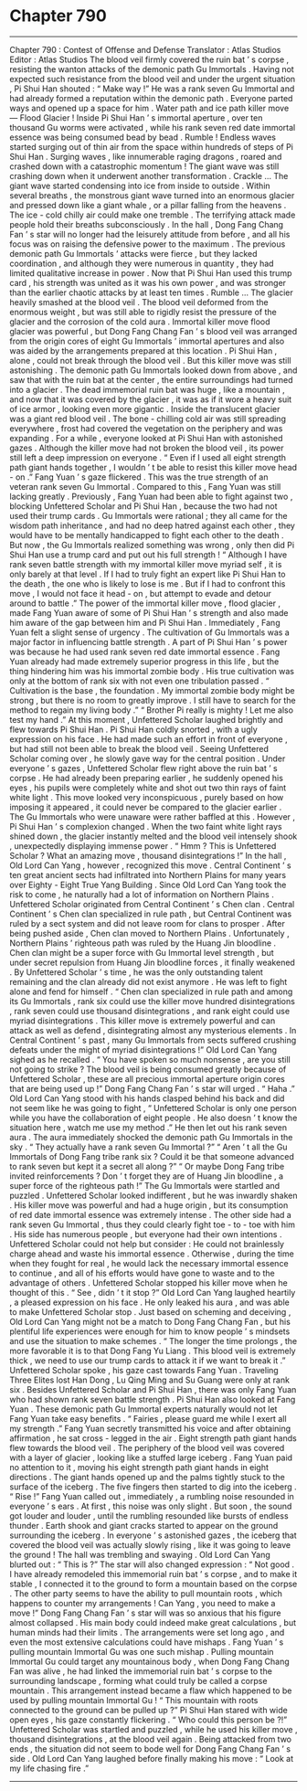 
# Chapter 790


---

Chapter 790 : Contest of Offense and Defense
Translator :
Atlas Studios
Editor :
Atlas Studios
The blood veil firmly covered the ruin bat ’ s corpse , resisting the wanton attacks of the demonic path Gu Immortals .
Having not expected such resistance from the blood veil and under the urgent situation , Pi Shui Han shouted : “ Make way !”
He was a rank seven Gu Immortal and had already formed a reputation within the demonic path . Everyone parted ways and opened up a space for him .
Water path and ice path killer move — Flood Glacier !
Inside Pi Shui Han ’ s immortal aperture , over ten thousand Gu worms were activated , while his rank seven red date immortal essence was being consumed bead by bead .
Rumble !
Endless waves started surging out of thin air from the space within hundreds of steps of Pi Shui Han .
Surging waves , like innumerable raging dragons , roared and crashed down with a catastrophic momentum !
The giant wave was still crashing down when it underwent another transformation .
Crackle … The giant wave started condensing into ice from inside to outside . Within several breaths , the monstrous giant wave turned into an enormous glacier and pressed down like a giant whale , or a pillar falling from the heavens .
The ice - cold chilly air could make one tremble .
The terrifying attack made people hold their breaths subconsciously .
In the hall , Dong Fang Chang Fan ’ s star will no longer had the leisurely attitude from before , and all his focus was on raising the defensive power to the maximum .
The previous demonic path Gu Immortals ’ attacks were fierce , but they lacked coordination , and although they were numerous in quantity , they had limited qualitative increase in power . Now that Pi Shui Han used this trump card , his strength was united as it was his own power , and was stronger than the earlier chaotic attacks by at least ten times .
Rumble …
The glacier heavily smashed at the blood veil .
The blood veil deformed from the enormous weight , but was still able to rigidly resist the pressure of the glacier and the corrosion of the cold aura .
Immortal killer move flood glacier was powerful , but Dong Fang Chang Fan ’ s blood veil was arranged from the origin cores of eight Gu Immortals ’ immortal apertures and also was aided by the arrangements prepared at this location . Pi Shui Han , alone , could not break through the blood veil .
But this killer move was still astonishing .
The demonic path Gu Immortals looked down from above , and saw that with the ruin bat at the center , the entire surroundings had turned into a glacier .
The dead immemorial ruin bat was huge , like a mountain , and now that it was covered by the glacier , it was as if it wore a heavy suit of ice armor , looking even more gigantic .
Inside the translucent glacier was a giant red blood veil .
The bone - chilling cold air was still spreading everywhere , frost had covered the vegetation on the periphery and was expanding .
For a while , everyone looked at Pi Shui Han with astonished gazes .
Although the killer move had not broken the blood veil , its power still left a deep impression on everyone .
“ Even if I used all eight strength path giant hands together , I wouldn ’ t be able to resist this killer move head - on .” Fang Yuan ’ s gaze flickered .
This was the true strength of an veteran rank seven Gu Immortal .
Compared to this , Fang Yuan was still lacking greatly .
Previously , Fang Yuan had been able to fight against two , blocking Unfettered Scholar and Pi Shui Han , because the two had not used their trump cards .
Gu Immortals were rational ; they all came for the wisdom path inheritance , and had no deep hatred against each other , they would have to be mentally handicapped to fight each other to the death .
But now , the Gu Immortals realized something was wrong , only then did Pi Shui Han use a trump card and put out his full strength !
“ Although I have rank seven battle strength with my immortal killer move myriad self , it is only barely at that level . If I had to truly fight an expert like Pi Shui Han to the death , the one who is likely to lose is me . But if I had to confront this move , I would not face it head - on , but attempt to evade and detour around to battle .”
The power of the immortal killer move , flood glacier , made Fang Yuan aware of some of Pi Shui Han ’ s strength and also made him aware of the gap between him and Pi Shui Han .
Immediately , Fang Yuan felt a slight sense of urgency .
The cultivation of Gu Immortals was a major factor in influencing battle strength . A part of Pi Shui Han ’ s power was because he had used rank seven red date immortal essence . Fang Yuan already had made extremely superior progress in this life , but the thing hindering him was his immortal zombie body . His true cultivation was only at the bottom of rank six with not even one tribulation passed .
“ Cultivation is the base , the foundation . My immortal zombie body might be strong , but there is no room to greatly improve . I still have to search for the method to regain my living body .”
“ Brother Pi really is mighty ! Let me also test my hand .” At this moment , Unfettered Scholar laughed brightly and flew towards Pi Shui Han .
Pi Shui Han coldly snorted , with a ugly expression on his face . He had made such an effort in front of everyone , but had still not been able to break the blood veil . Seeing Unfettered Scholar coming over , he slowly gave way for the central position .
Under everyone ’ s gazes , Unfettered Scholar flew right above the ruin bat ’ s corpse .
He had already been preparing earlier , he suddenly opened his eyes , his pupils were completely white and shot out two thin rays of faint white light .
This move looked very inconspicuous , purely based on how imposing it appeared , it could never be compared to the glacier earlier .
The Gu Immortals who were unaware were rather baffled at this .
However , Pi Shui Han ’ s complexion changed .
When the two faint white light rays shined down , the glacier instantly melted and the blood veil intensely shook , unexpectedly displaying immense power .
“ Hmm ? This is Unfettered Scholar ? What an amazing move , thousand disintegrations !” In the hall , Old Lord Can Yang , however , recognized this move .
Central Continent ’ s ten great ancient sects had infiltrated into Northern Plains for many years over Eighty - Eight True Yang Building . Since Old Lord Can Yang took the risk to come , he naturally had a lot of information on Northern Plains .
Unfettered Scholar originated from Central Continent ’ s Chen clan .
Central Continent ’ s Chen clan specialized in rule path , but Central Continent was ruled by a sect system and did not leave room for clans to prosper . After being pushed aside , Chen clan moved to Northern Plains .
Unfortunately , Northern Plains ’ righteous path was ruled by the Huang Jin bloodline . Chen clan might be a super force with Gu Immortal level strength , but under secret repulsion from Huang Jin bloodline forces , it finally weakened .
By Unfettered Scholar ’ s time , he was the only outstanding talent remaining and the clan already did not exist anymore . He was left to fight alone and fend for himself .
“ Chen clan specialized in rule path and among its Gu Immortals , rank six could use the killer move hundred disintegrations , rank seven could use thousand disintegrations , and rank eight could use myriad disintegrations . This killer move is extremely powerful and can attack as well as defend , disintegrating almost any mysterious elements . In Central Continent ’ s past , many Gu Immortals from sects suffered crushing defeats under the might of myriad disintegrations !” Old Lord Can Yang sighed as he recalled .
“ You have spoken so much nonsense , are you still not going to strike ? The blood veil is being consumed greatly because of Unfettered Scholar , these are all precious immortal aperture origin cores that are being used up !” Dong Fang Chang Fan ’ s star will urged .
“ Haha .” Old Lord Can Yang stood with his hands clasped behind his back and did not seem like he was going to fight , “ Unfettered Scholar is only one person while you have the collaboration of eight people . He also doesn ’ t know the situation here , watch me use my method .”
He then let out his rank seven aura .
The aura immediately shocked the demonic path Gu Immortals in the sky .
“ They actually have a rank seven Gu Immortal ?”
“ Aren ’ t all the Gu Immortals of Dong Fang tribe rank six ? Could it be that someone advanced to rank seven but kept it a secret all along ?”
“ Or maybe Dong Fang tribe invited reinforcements ? Don ’ t forget they are of Huang Jin bloodline , a super force of the righteous path !”
The Gu Immortals were startled and puzzled .
Unfettered Scholar looked indifferent , but he was inwardly shaken .
His killer move was powerful and had a huge origin , but its consumption of red date immortal essence was extremely intense .
The other side had a rank seven Gu Immortal , thus they could clearly fight toe - to - toe with him . His side has numerous people , but everyone had their own intentions . Unfettered Scholar could not help but consider : He could not brainlessly charge ahead and waste his immortal essence . Otherwise , during the time when they fought for real , he would lack the necessary immortal essence to continue , and all of his efforts would have gone to waste and to the advantage of others .
Unfettered Scholar stopped his killer move when he thought of this .
“ See , didn ’ t it stop ?” Old Lord Can Yang laughed heartily , a pleased expression on his face .
He only leaked his aura , and was able to make Unfettered Scholar stop . Just based on scheming and deceiving , Old Lord Can Yang might not be a match to Dong Fang Chang Fan , but his plentiful life experiences were enough for him to know people ’ s mindsets and use the situation to make schemes .
“ The longer the time prolongs , the more favorable it is to that Dong Fang Yu Liang . This blood veil is extremely thick , we need to use our trump cards to attack it if we want to break it .” Unfettered Scholar spoke , his gaze cast towards Fang Yuan .
Traveling Three Elites lost Han Dong , Lu Qing Ming and Su Guang were only at rank six . Besides Unfettered Scholar and Pi Shui Han , there was only Fang Yuan who had shown rank seven battle strength .
Pi Shui Han also looked at Fang Yuan .
These demonic path Gu Immortal experts naturally would not let Fang Yuan take easy benefits .
“ Fairies , please guard me while I exert all my strength .” Fang Yuan secretly transmitted his voice and after obtaining affirmation , he sat cross - legged in the air .
Eight strength path giant hands flew towards the blood veil .
The periphery of the blood veil was covered with a layer of glacier , looking like a stuffed large iceberg .
Fang Yuan paid no attention to it , moving his eight strength path giant hands in eight directions . The giant hands opened up and the palms tightly stuck to the surface of the iceberg . The five fingers then started to dig into the iceberg .
“ Rise !” Fang Yuan called out , immediately , a rumbling noise resounded in everyone ’ s ears .
At first , this noise was only slight .
But soon , the sound got louder and louder , until the rumbling resounded like bursts of endless thunder .
Earth shook and giant cracks started to appear on the ground surrounding the iceberg .
In everyone ’ s astonished gazes , the iceberg that covered the blood veil was actually slowly rising , like it was going to leave the ground !
The hall was trembling and swaying . Old Lord Can Yang blurted out : “ This is ?”
The star will also changed expression : “ Not good . I have already remodeled this immemorial ruin bat ’ s corpse , and to make it stable , I connected it to the ground to form a mountain based on the corpse . The other party seems to have the ability to pull mountain roots , which happens to counter my arrangements ! Can Yang , you need to make a move !”
Dong Fang Chang Fan ’ s star will was so anxious that his figure almost collapsed .
His main body could indeed make great calculations , but human minds had their limits . The arrangements were set long ago , and even the most extensive calculations could have mishaps .
Fang Yuan ’ s pulling mountain Immortal Gu was one such mishap .
Pulling mountain Immortal Gu could target any mountainous body , when Dong Fang Chang Fan was alive , he had linked the immemorial ruin bat ’ s corpse to the surrounding landscape , forming what could truly be called a corpse mountain .
This arrangement instead became a flaw which happened to be used by pulling mountain Immortal Gu !
“ This mountain with roots connected to the ground can be pulled up ?” Pi Shui Han stared with wide open eyes , his gaze constantly flickering .
“ Who could this person be ?!” Unfettered Scholar was startled and puzzled , while he used his killer move , thousand disintegrations , at the blood veil again .
Being attacked from two ends , the situation did not seem to bode well for Dong Fang Chang Fan ’ s side .
Old Lord Can Yang laughed before finally making his move : “ Look at my life chasing fire .”

---

